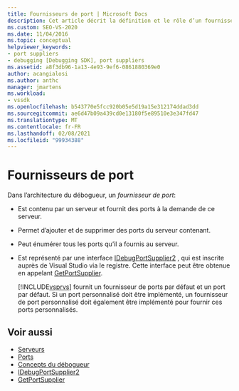 ```yaml
---
title: Fournisseurs de port | Microsoft Docs
description: Cet article décrit la définition et le rôle d’un fournisseur de port dans l’architecture du débogueur dans Visual Studio.
ms.custom: SEO-VS-2020
ms.date: 11/04/2016
ms.topic: conceptual
helpviewer_keywords:
- port suppliers
- debugging [Debugging SDK], port suppliers
ms.assetid: a8f3db96-1a13-4e93-9ef6-0861880369e0
author: acangialosi
ms.author: anthc
manager: jmartens
ms.workload:
- vssdk
ms.openlocfilehash: b543770e5fcc920b05e5d19a15e312174ddad3dd
ms.sourcegitcommit: ae6d47b09a439cd0e13180f5e89510e3e347fd47
ms.translationtype: MT
ms.contentlocale: fr-FR
ms.lasthandoff: 02/08/2021
ms.locfileid: "99934388"
---
```

# <a name="port-suppliers"></a>Fournisseurs de port
Dans l’architecture du débogueur, un *fournisseur de port*:

- Est contenu par un serveur et fournit des ports à la demande de ce serveur.

- Permet d’ajouter et de supprimer des ports du serveur contenant.

- Peut énumérer tous les ports qu’il a fournis au serveur.

- Est représenté par une interface [IDebugPortSupplier2](../../extensibility/debugger/reference/idebugportsupplier2.md) , qui est inscrite auprès de Visual Studio via le registre. Cette interface peut être obtenue en appelant [GetPortSupplier](../../extensibility/debugger/reference/idebugcoreserver2-getportsupplier.md).

  [!INCLUDE[vsprvs](../../code-quality/includes/vsprvs_md.md)] fournit un fournisseur de ports par défaut et un port par défaut. Si un port personnalisé doit être implémenté, un fournisseur de port personnalisé doit également être implémenté pour fournir ces ports personnalisés.

## <a name="see-also"></a>Voir aussi
- [Serveurs](../../extensibility/debugger/servers-visual-studio-sdk.md)
- [Ports](../../extensibility/debugger/ports.md)
- [Concepts du débogueur](../../extensibility/debugger/debugger-concepts.md)
- [IDebugPortSupplier2](../../extensibility/debugger/reference/idebugportsupplier2.md)
- [GetPortSupplier](../../extensibility/debugger/reference/idebugcoreserver2-getportsupplier.md)
